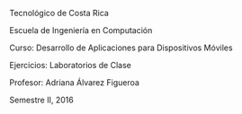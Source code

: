 Tecnológico de Costa Rica

Escuela de Ingeniería en Computación

Curso: Desarrollo de Aplicaciones para Dispositivos Móviles

Ejercicios: Laboratorios de Clase

Profesor: Adriana Álvarez Figueroa

Semestre II, 2016

